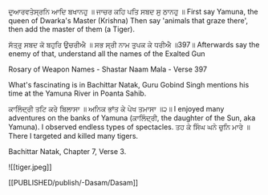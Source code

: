 ਦੁਆਰਵਤੇਸ੍ਰਨਿ ਆਦਿ ਬਖਾਨਹੁ ॥ ਜਾਚਰ ਕਹਿ ਪਤਿ ਸਬਦ ਸੁ ਠਾਨਹੁ ॥ 
First say Yamuna, the queen of Dwarka's Master (Krishna) Then say 'animals that graze there', then add the master of them (a Tiger). 

ਸੱਤ੍ਰੁ ਸਬਦ ਕੋ ਬਹੁਰਿ ਉਚਰੀਐ ॥ ਸਭ ਸ੍ਰੀ ਨਾਮ ਤੁਪਕ ਕੇ ਧਰੀਐ ॥397॥ 
Afterwards say the enemy of that, understand all the names of the Exalted Gun 

Rosary of Weapon Names - Shastar Naam Mala - Verse 397 

What's fascinating is in Bachittar Natak, Guru Gobind Singh mentions his time at the Yamuna River in Poanta Sahib. 

ਕਾਲਿੰਦ੍ਰੀ ਤਟਿ ਕਰੇ ਬਿਲਾਸਾ ॥ ਅਨਿਕ ਭਾਂਤ ਕੇ ਪੇਖ ਤਮਾਸਾ ॥੨॥ 
I enjoyed many adventures on the banks of Yamuna (ਕਾਲਿੰਦ੍ਰੀ, the daughter of the Sun, aka Yamuna). I observed endless types of spectacles. 
ਤਹ ਕੇ ਸਿੰਘ ਘਨੇ ਚੁਨਿ ਮਾਰੇ ॥ 
There I targeted and killed many tigers. 

Bachittar Natak, Chapter 7, Verse 3.

![[tiger.jpeg]]

[[PUBLISHED/publish/-Dasam/Dasam]]